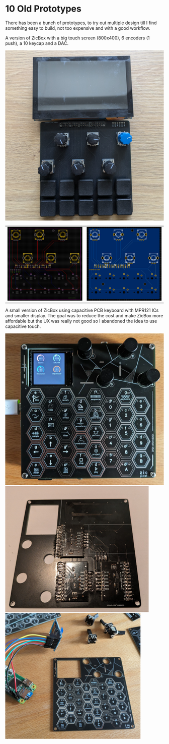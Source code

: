 # 10 Old Prototypes

There has been a bunch of prototypes, to try out multiple design till I find something easy to build, not too expensive and with a good workflow.

A version of ZicBox with a big touch screen (800x400), 6 encoders (1 push), a 10 keycap and a DAC.

<img src="https://raw.githubusercontent.com/apiel/zicBox/main/hardware/ZicProto/zic+.png" />

<table>
    <tr>
        <td><img src="https://raw.githubusercontent.com/apiel/zicBox/main/hardware/ZicProto/pcb1.png" /></td>
        <td><img src="https://raw.githubusercontent.com/apiel/zicBox/main/hardware/ZicProto/pcb2.png" /></td>
    </tr>
</table>

A small version of ZicBox using capacitive PCB keyboard with MPR121 ICs and smaller display. The goal was to reduce the cost and make ZicBox more affordable but the UX was really not good so I abandoned the idea to use capacitive touch.

<img src="https://raw.githubusercontent.com/apiel/zicBox/main/hardware/ZicProto/pixel.png" />
<img src="https://raw.githubusercontent.com/apiel/zicBox/main/hardware/ZicProto/pixel_mpr121.png" />
<img src="https://raw.githubusercontent.com/apiel/zicBox/main/hardware/ZicProto/pixel_front.png" />

